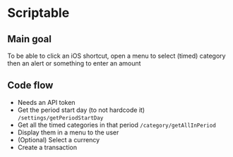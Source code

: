 # Scriptable

## Main goal

To be able to click an iOS shortcut, open a menu to select (timed) category then an alert or something to enter an amount

## Code flow

- Needs an API token
- Get the period start day (to not hardcode it) `/settings/getPeriodStartDay`
- Get all the timed categories in that period `/category/getAllInPeriod`
- Display them in a menu to the user
- (Optional) Select a currency
- Create a transaction